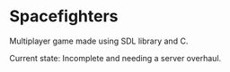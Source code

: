 # Spacefighters

Multiplayer game made using SDL library and C.

Current state: Incomplete and needing a server overhaul.
